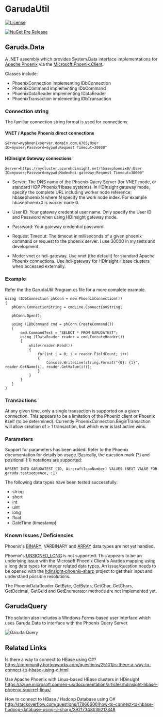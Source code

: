 # GarudaUtil

[![License](https://img.shields.io/badge/license-APACHE-red.svg)](http://www.apache.org/licenses/LICENSE-2.0)

[![NuGet Pre Release](https://img.shields.io/nuget/vpre/Garuda.Data.svg)](https://www.nuget.org/packages/Garuda.Data/)

## Garuda.Data

A .NET assembly which provides System.Data interface implementations for [Apache Phoenix](https://phoenix.apache.org/)
 via the [Microsoft.Phoenix.Client](https://www.nuget.org/packages/Microsoft.Phoenix.Client/).

 Classes include:

 * PhoenixConnection implementing IDbConnection
 * PhoenixCommand implementing IDbCommand
 * PhoenixDataReader implementing IDataReader
 * PhoenixTransaction implementing IDbTransaction

### Connection string

The familiar connection string format is used for connections:

#### VNET / Apache Phoenix direct connections

```
Server=myphoenixserver.domain.com,8765;User ID=myuser;Password=mypwd;Request Timeout=30000" 
```

#### HDInsight Gateway connections

```
Server=https://mycluster.azurehdinsight.net/hbasephoenix0/;User ID=myuser;Password=mypwd;Mode=hdi-gateway;Request Timeout=30000" 
```

* Server: The DNS name of the Phoenix Query Server (for VNET mode, or standard HDP Phoenix/Hbase systems). In HDInsight gateway mode, specify the complete URL including worker node reference: hbasephoenixN where N specify the work node index. For example hbasephoenix0 is worker node 0.

* User ID: Your gateway credential user name. Only specify the User ID and Password when using HDInsight gateway mode.

* Password: Your gateway credential password.

* Request Timeout: The timeout in milliseconds of a given phoenix command or request to the phoenix server. I use 30000 in my tests and development.

* Mode: vnet or hdi-gateway. Use vnet (the default) for standard Apache Phoenix connections. Use hdi-gateway for HDInsight Hbase clusters when accessed externally.

### Example

 Refer the the GarudaUtil Program.cs file for a more complete example.

 ```{csharp}
using (IDbConnection phConn = new PhoenixConnection())
{
    phConn.ConnectionString = cmdLine.ConnectionString;

    phConn.Open();

    using (IDbCommand cmd = phConn.CreateCommand())
    {
        cmd.CommandText = "SELECT * FROM GARUDATEST";
        using (IDataReader reader = cmd.ExecuteReader())
        {
            while(reader.Read())
            {
                for(int i = 0; i < reader.FieldCount; i++)
                {
                    Console.WriteLine(string.Format("{0}: {1}", reader.GetName(i), reader.GetValue(i)));
                }
            }
        }
    }                        
}
```
 
### Transactions

At any given time, only a single transaction is supported on a given connection.  This appears to be a limitation of 
the Phoenix client or Phoenix itself (to be determined). Currently PhoenixConnection.BeginTransaction will allow creation
of > 1 transaction, but which ever is last active wins.

### Parameters

Support for parameters has been added. Refer to the Phoenix documentation for details on usage. Basically,
the question mark (?) and positional (:1) notations are supported:
 
```
UPSERT INTO GARUDATEST (ID, AircraftIcaoNumber) VALUES (NEXT VALUE FOR garuda.testsequence, :1)
```
 
The following data types have been tested successfully:

* string
* short
* int
* uint
* long
* float
* DateTime (timestamp)

### Known Issues / Deficiencies

Phoenix's [BINARY](https://phoenix.apache.org/language/datatypes.html#binary_type), VARBINARY and 
[ARRAY](https://phoenix.apache.org/array_type.html) data types are 
not yet handled. 

Phoenix's [UNSIGNED_LONG](https://phoenix.apache.org/language/datatypes.html#unsigned_long_type) is not supported. 
This appears to be an underlying issue with the Microsoft Phoenix Client's Avatica mapping using a long data types
for integer related data types. An issue/question needs to be opened with the [hdinsight-phoenix-sharp](https://github.com/Azure/hdinsight-phoenix-sharp)
project to get their input and understand possible resolutions.

The PhoenixDataReader GetByte, GetBytes, GetChar, GetChars, GetDecimal, GetGuid and 
GetEnumerator methods are not implemented yet.


## GarudaQuery

The solution also includes a Windows Forms-based user interface which uses Garuda.Data to interface
with the Phoenix Query Server. 

![Garuda Query](http://dwdii.github.io/img/GarudaQueryScreenshot.png)

## Related Links

Is there a way to connect to HBase using C#? 
https://community.hortonworks.com/questions/25101/is-there-a-way-to-connect-to-hbase-using-c.html

Use Apache Phoenix with Linux-based HBase clusters in HDinsight
https://azure.microsoft.com/en-us/documentation/articles/hdinsight-hbase-phoenix-squirrel-linux/

How to connect to HBase / Hadoop Database using C#
http://stackoverflow.com/questions/17866600/how-to-connect-to-hbase-hadoop-database-using-c-sharp/39217348#39217348


